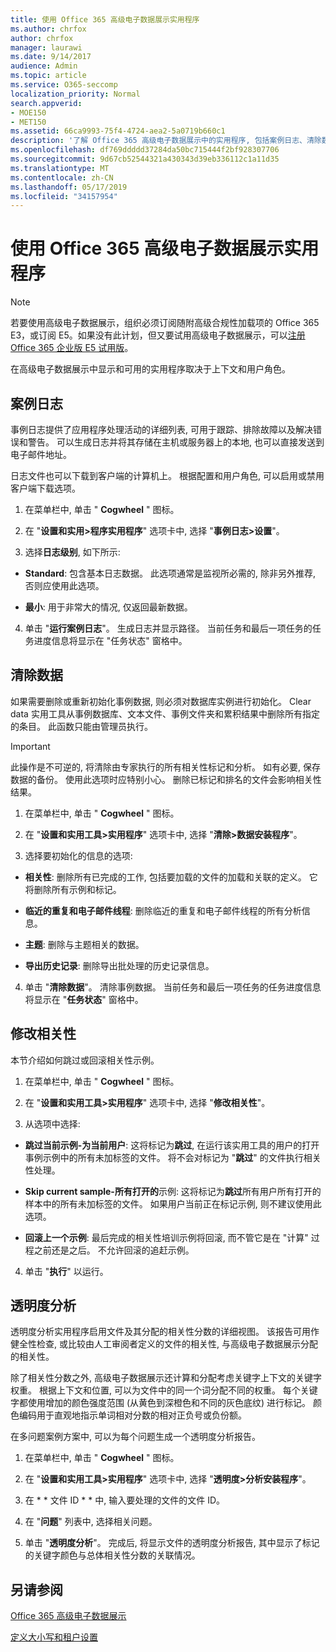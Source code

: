 ```yaml
---
title: 使用 Office 365 高级电子数据展示实用程序
ms.author: chrfox
author: chrfox
manager: laurawi
ms.date: 9/14/2017
audience: Admin
ms.topic: article
ms.service: O365-seccomp
localization_priority: Normal
search.appverid:
- MOE150
- MET150
ms.assetid: 66ca9993-75f4-4724-aea2-5a0719b660c1
description: '了解 Office 365 高级电子数据展示中的实用程序, 包括案例日志、清除数据、处理错误、修改相关性和透明度分析。  '
ms.openlocfilehash: df769ddddd37284da50bc715444f2bf928307706
ms.sourcegitcommit: 9d67cb52544321a430343d39eb336112c1a11d35
ms.translationtype: MT
ms.contentlocale: zh-CN
ms.lasthandoff: 05/17/2019
ms.locfileid: "34157954"
---
```

# <a name="use-office-365-advanced-ediscovery-utilities"></a>使用 Office 365 高级电子数据展示实用程序

> [!NOTE]
> 若要使用高级电子数据展示，组织必须订阅随附高级合规性加载项的 Office 365 E3，或订阅 E5。如果没有此计划，但又要试用高级电子数据展示，可以[注册 Office 365 企业版 E5 试用版](https://go.microsoft.com/fwlink/p/?LinkID=698279)。 
  
在高级电子数据展示中显示和可用的实用程序取决于上下文和用户角色。
  
## <a name="case-log"></a>案例日志

事例日志提供了应用程序处理活动的详细列表, 可用于跟踪、排除故障以及解决错误和警告。 可以生成日志并将其存储在主机或服务器上的本地, 也可以直接发送到电子邮件地址。
  
日志文件也可以下载到客户端的计算机上。 根据配置和用户角色, 可以启用或禁用客户端下载选项。
  
1. 在菜单栏中, 单击 " **Cogwheel** " 图标。 
    
2. 在 "**设置和实用\>程序实用程序**" 选项卡中, 选择 "**事例日志\>设置**"。
    
3. 选择**日志级别**, 如下所示: 
    
  - **Standard**: 包含基本日志数据。 此选项通常是监视所必需的, 除非另外推荐, 否则应使用此选项。
    
  - **最小**: 用于非常大的情况, 仅返回最新数据。
    
4. 单击 "**运行案例日志**"。 生成日志并显示路径。 当前任务和最后一项任务的任务进度信息将显示在 "任务状态" 窗格中。
    
## <a name="clear-data"></a>清除数据

如果需要删除或重新初始化事例数据, 则必须对数据库实例进行初始化。 Clear data 实用工具从事例数据库、文本文件、事例文件夹和累积结果中删除所有指定的条目。 此函数只能由管理员执行。
  
> [!IMPORTANT]
> 此操作是不可逆的, 将清除由专家执行的所有相关性标记和分析。 如有必要, 保存数据的备份。 使用此选项时应特别小心。 删除已标记和排名的文件会影响相关性结果。 
  
1. 在菜单栏中, 单击 " **Cogwheel** " 图标。 
    
2. 在 "**设置和实用工具\>实用程序**" 选项卡中, 选择 "**清除\>数据安装程序**"。
    
3. 选择要初始化的信息的选项:
    
  - **相关性**: 删除所有已完成的工作, 包括要加载的文件的加载和关联的定义。 它将删除所有示例和标记。
    
  - **临近的重复和电子邮件线程**: 删除临近的重复和电子邮件线程的所有分析信息。
    
  - **主题**: 删除与主题相关的数据。
    
  - **导出历史记录**: 删除导出批处理的历史记录信息。
    
4. 单击 "**清除数据**"。 清除事例数据。 当前任务和最后一项任务的任务进度信息将显示在 "**任务状态**" 窗格中。 
    
## <a name="modify-relevance"></a>修改相关性

本节介绍如何跳过或回滚相关性示例。
  
1. 在菜单栏中, 单击 " **Cogwheel** " 图标。 
    
2. 在 "**设置和实用工具\>实用程序**" 选项卡中, 选择 "**修改相关性**"。
    
3. 从选项中选择: 
    
  - **跳过当前示例-为当前用户**: 这将标记为**跳过**, 在运行该实用工具的用户的打开事例示例中的所有未加标签的文件。 将不会对标记为 "**跳过**" 的文件执行相关性处理。
    
  - **Skip current sample-所有打开的**示例: 这将标记为**跳过**所有用户所有打开的样本中的所有未加标签的文件。 如果用户当前正在标记示例, 则不建议使用此选项。
    
  - **回滚上一个示例**: 最后完成的相关性培训示例将回滚, 而不管它是在 "计算" 过程之前还是之后。 不允许回滚的追赶示例。
    
4. 单击 "**执行**" 以运行。 
    
## <a name="transparency-analysis"></a>透明度分析

透明度分析实用程序启用文件及其分配的相关性分数的详细视图。 该报告可用作健全性检查, 或比较由人工审阅者定义的文件的相关性, 与高级电子数据展示分配的相关性。 
  
除了相关性分数之外, 高级电子数据展示还计算和分配考虑关键字上下文的关键字权重。 根据上下文和位置, 可以为文件中的同一个词分配不同的权重。 每个关键字都使用增加的颜色强度范围 (从黄色到深橙色和不同的灰色底纹) 进行标记。 颜色编码用于直观地指示单词相对分数的相对正负号或负份额。 
  
在多问题案例方案中, 可以为每个问题生成一个透明度分析报告。
  
1. 在菜单栏中, 单击 " **Cogwheel** " 图标。 
    
2. 在 "**设置和实用工具\>实用程序**" 选项卡中, 选择 "**透明度\>分析安装程序**"。
    
3. 在 * * 文件 ID * * 中, 输入要处理的文件的文件 ID。
    
4. 在 "**问题**" 列表中, 选择相关问题。 
    
5. 单击 "**透明度分析**"。 完成后, 将显示文件的透明度分析报告, 其中显示了标记的关键字颜色与总体相关性分数的关联情况。
    
## <a name="see-also"></a>另请参阅

[Office 365 高级电子数据展示](office-365-advanced-ediscovery.md)
  
[定义大小写和租户设置](define-case-and-tenant-settings-in-advanced-ediscovery.md)

